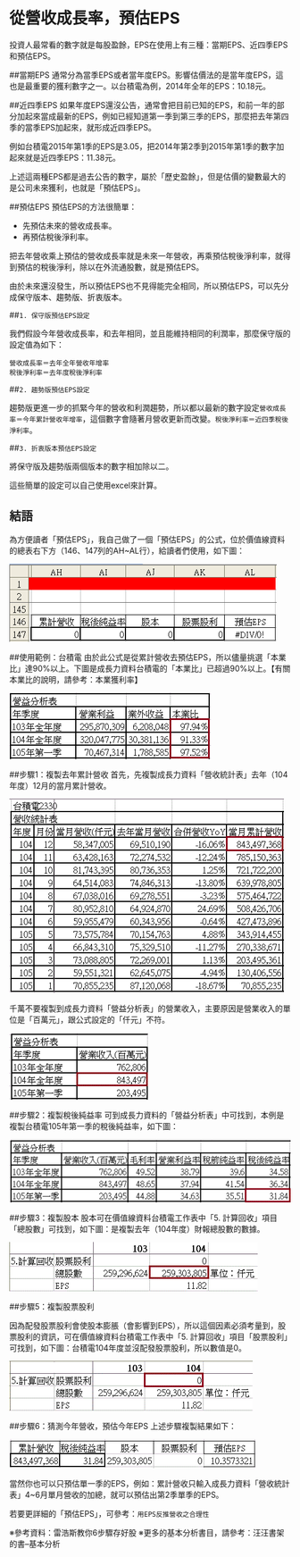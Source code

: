# 從營收成長率，預估EPS


投資人最常看的數字就是每股盈餘，EPS在使用上有三種：當期EPS、近四季EPS和預估EPS。

##當期EPS
通常分為當季EPS或者當年度EPS。影響估價法的是當年度EPS，這也是最重要的獲利數字之一。以台積電為例，2014年全年的EPS：10.18元。

##近四季EPS
如果年度EPS還沒公告，通常會把目前已知的EPS，和前一年的部分加起來當成最新的EPS，例如已經知道第一季到第三季的EPS，那麼把去年第四季的當季EPS加起來，就形成近四季EPS。

例如台積電2015年第1季的EPS是3.05，把2014年第2季到2015年第1季的數字加起來就是近四季EPS：11.38元。

上述這兩種EPS都是過去公告的數字，屬於「歷史盈餘」，但是估價的變數最大的是公司未來獲利，也就是「預估EPS」。

##預估EPS
預估EPS的方法很簡單：
- 先預估未來的營收成長率。
- 再預估稅後淨利率。

把去年營收乘上預估的營收成長率就是未來一年營收，再乘預估稅後淨利率，就得到預估的稅後淨利，除以在外流通股數，就是預估EPS。

由於未來還沒發生，所以預估EPS也不見得能完全相同，所以預估EPS，可以先分成保守版本、趨勢版、折衷版本。

##`1. 保守版預估EPS設定`

我們假設今年營收成長率，和去年相同，並且能維持相同的利潤率，那麼保守版的設定值為如下：

`營收成長率＝去年全年營收年增率`<br>
`稅後淨利率＝去年度稅後淨利率`

##`2. 趨勢版預估EPS設定`

趨勢版更進一步的抓緊今年的營收和利潤趨勢，所以都以最新的數字設定`營收成長率＝今年累計營收年增率`，這個數字會隨著月營收更新而改變。`稅後淨利率＝近四季稅後淨利率`。

##`3. 折衷版本預估EPS設定`

將保守版及趨勢版兩個版本的數字相加除以二。

這些簡單的設定可以自己使用excel來計算。

## 結語
為方便讀者「預估EPS」，我自己做了一個「預估EPS」的公式，位於價值線資料的總表右下方（146、147列的AH~AL行），給讀者們使用，如下圖：


![](./images/books_redhouse_6_SOP-06.png)

##使用範例：台積電
由於此公式是從累計營收去預估EPS，所以儘量挑選「本業比」達90%以上。下圖是成長力資料台積電的「本業比」已超過90%以上。【有關本業比的說明，請參考：本業獲利率】


![](./images/books_redhouse_6_SOP-07.gif)

##步驟1：複製去年累計營收
首先，先複製成長力資料「營收統計表」去年（104年度）12月的當月累計營收。


![](./images/books_redhouse_6_SOP-08.gif)

千萬不要複製到成長力資料「營益分析表」的營業收入，主要原因是營業收入的單位是「百萬元」，跟公式設定的「仟元」不符。


![](./images/books_redhouse_6_SOP-09.gif)

##步驟2：複製稅後純益率
可到成長力資料的「營益分析表」中可找到，本例是複製台積電105年第一季的稅後純益率，如下圖：

![](./images/books_redhouse_6_SOP-10.gif)


##步驟3：複製股本
股本可在價值線資料台積電工作表中「5. 計算回收」項目「總股數」可找到，如下圖：是複製去年（104年度）財報總股數的數據。

![](./images/books_redhouse_6_SOP-11.gif)


##步驟5：複製股票股利

因為配發股票股利會使股本膨脹（會影響到EPS），所以這個因素必須考量到，股票股利的資訊，可在價值線資料台積電工作表中「5. 計算回收」項目「股票股利」可找到，如下圖：台積電104年度並沒配發股票股利，所以數值是0。

![](./images/books_redhouse_6_SOP-12.gif)


##步驟6：猜測今年營收，預估今年EPS
上述步驟複製結果如下：


![](./images/books_redhouse_6_SOP-13.gif)

當然你也可以只預估單一季的EPS，例如：累計營收只輸入成長力資料「營收統計表」4~6月單月營收的加總，就可以預估出第2季單季的EPS。

若要更詳細的「預估EPS」，可參考：`用EPS反推營收之合理性`

※參考資料：雷浩斯教你6步驟存好股
※更多的基本分析書目，請參考：汪汪書架的書–基本分析
